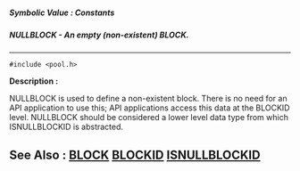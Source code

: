 ##### Symbolic Value : Constants
##### NULLBLOCK - An empty (non-existent) BLOCK.
---
```
#include <pool.h>
```
**Description :**

NULLBLOCK is used to define a non-existent block.  There is no need for an API 
application to use this;  API applications access this data at the BLOCKID 
level.  NULLBLOCK should be considered a lower level data type from which 
ISNULLBLOCKID is abstracted. 

**See Also :**
[BLOCK](/reference/Data/BLOCK)
[BLOCKID](/reference/Data/BLOCKID)
[ISNULLBLOCKID](/reference/Func/ISNULLBLOCKID)
---
